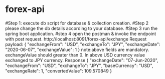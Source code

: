 # forex-api
#Step 1:
execute db script for database & collection creation.
#Step 2
please change the db details according to your database.
#Step 3
run the spring boot application.
#step 4
open the postman & invoke the endpoint with post request.
http://localhost:8091/forex-api/exchange
Request payload:
{
  "exchangeFrom": "USD",
  "exchangeTo": "JPY",
  "exchangeDate": "2020-06-07",
  "exchangeValue": 1
}
note:above fields are mandatory. exchangeValue should greater than 0. 
In above USD currency value exchanged to JPY currency.
Response
{
    "exchangeDate": "07-Jun-2020",
    "exchangeFrom": "USD",
    "exchangeTo": "JPY",
    "baseCurrency": "USD",
    "exchangeRate": 1,
    "convertedValue": 109.570849
}
